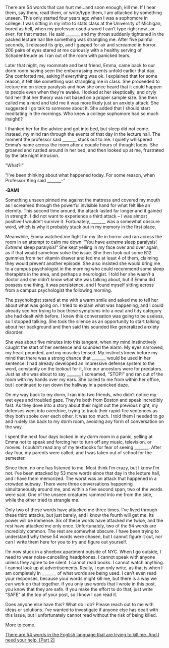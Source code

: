 There are 54 words that can hurt me...and soon enough, kill me. If I hear them, say them, read them, or write/type them, I am attacked by something unseen. This only started four years ago when I was a sophomore in college. I was sitting in my intro to stats class at the University of Michigan, bored as hell, when my professor used a word I can’t type right now…or *ever*, for that matter. He said \_\_\_\_\_\_\_ and my throat suddenly tightened in the packed lecture hall like something was strangling me. After five painful seconds, it released its grip, and I gasped for air and screamed in horror. 200 pairs of eyes stared at me curiously with a healthy serving of Schadenfreude as I ran out of the room with panicked tears.

Later that night, my roommate and best friend, Emma, came back to our dorm room having seen the embarrassing events unfold earlier that day. She comforted me, asking if everything was ok. I explained that for some reason, it felt like something was strangling me in class. She proceeded to lecture me on sleep paralysis and how she once heard that it could happen to people even when they’re awake. I looked at her skeptically, and dryly told her that her theory was not based on a proper sample size. She then called me a nerd and told me it was more likely just an anxiety attack. She suggested I go talk to someone about it. She added that I should start meditating in the mornings. Who knew a college sophomore had so much insight!?

I thanked her for the advice and got into bed, but sleep did not come. Instead, my mind ran through the events of that day in the lecture hall. The moment the professor said \_\_\_\_\_\_\_ stuck out to me. I quietly whispered Emma’s name across the room after a couple hours of thought loops. She groaned and rustled around in her bed, and then looked up at me, frustrated by the late night intrusion.

“What?!”

“I’ve been thinking about what happened today. For some reason, when Professor King said \_\_\_\_\_\_\_-”

\-**BAM!**

Something unseen pinned me against the mattress and covered my mouth as I screamed through the powerful invisible hand for what felt like an eternity. This second time around, the attack lasted far longer and it gained in strength. I did not want to experience a third attack – I was almost positive I wouldn’t survive it. Fortunately, \_\_\_\_\_\_\_ was a somewhat obscure word, which is why it probably stuck out in my memory in the first place.

Meanwhile, Emma watched me fight for my life in horror and ran across the room in an attempt to calm me down. “You have *extreme* sleep paralysis! *Extreme* sleep paralysis!” She kept yelling in my face over and over again, as if that would somehow solve the issue. She then took out some B12 gummies from her vitamin drawer and fed me at least 4 of them, claiming they would prevent another episode. She also insisted she would bring me to a campus psychologist in the morning who could recommend some sleep therapists in the area, and perhaps a neurologist. I told her she wasn’t a doctor and she didn’t know what she was talking about, but if Emma did possess one thing, it was persistence, and I found myself sitting across from a campus psychologist the following morning.

The psychologist stared at me with a warm smile and asked me to tell her about what was going on. I tried to explain what was happening, and I could already see her trying to box these symptoms into a neat and tidy category she had dealt with before. I knew this conversation was going to be useless, so I stopped talking. She took the silence as an opportunity to start talking about her background and then said this sounded like generalized anxiety disorder.

She was about five minutes into this tangent, when my mind instinctively caught the start of her sentence and sounded the alarm. My eyes narrowed, my heart pounded, and my muscles tensed. My instincts knew before my mind that there was a strong chance that \_\_\_\_\_\_\_ would be used in her sentence. I had already developed an impressive defense system to the word, constantly on the lookout for it, like our ancestors were for predators. Just as she was about to say \_\_\_\_\_\_\_ I screamed, “STOP!” and ran out of the room with my hands over my ears. She called to me from within her office, but I continued to run down the hallway in a panicked daze.

On my way back to my dorm, I ran into two friends, who didn’t notice my wet eyes and troubled gaze. They’re both from Boston and speak incredibly fast. As they dove into a story about their night out the previous night, my defenses went into overdrive, trying to track their rapid-fire sentences as they both spoke over each other. It was too much. I told them I needed to go and rudely ran back to my dorm room, avoiding any form of conversation on the way.

I spent the next four days locked in my dorm room in a panic, yelling at Emma not to speak and forcing her to turn off any music, television, or movies. I couldn’t read any of my textbooks for fear of seeing \_\_\_\_\_\_\_. After day four, my parents were called, and I was taken out of school for the semester.

Since then, no one has listened to me. Most think I’m crazy, but I know I’m not. I’ve been attacked by 53 more words since that day in the lecture hall, and I have them memorized. The worst was an attack that happened in a crowded subway. There were three conversations happening simultaneously around me, and within a five second span, two of the words were said. One of the unseen creatures rammed into me from the side, while the other tried to strangle me.

Only two of these words have attacked me three times. I’ve lived through these third attacks, but just barely, and I know the fourth will get me. Its power will be immense. Six of these words have attacked me twice, and the rest have attacked me only once. Unfortunately, two of the 54 words are incredibly common. The rest are somewhat obscure. I have been trying to understand why these 54 words were chosen, but I cannot figure it out, nor can I write them here for you to try and figure out yourself.

I’m now stuck in a shoebox apartment outside of NYC. When I go outside, I need to wear noise-cancelling headphones. I cannot speak with anyone unless they agree to be silent. I cannot read books. I cannot watch anything. I cannot look up at advertisements. Really, I can only write, as that is when I am completely in \_\_\_\_\_\_\_ of what words are being used. I can’t even read your responses, because your words might kill me, but there is a way we can work on that together. If you only use words that I wrote in this post, you know that they are safe. If you make the effort to do that, just write “SAFE” at the top of your post, so I know I can read it.

Does anyone else have this? What do I do? Please reach out to me with ideas or solutions. I’ve wanted to investigate if anyone else has dealt with this issue, but I unfortunately cannot read without the risk of being killed.

More to come.

[There are 54 words in the English language that are trying to kill me. And I need your help. \[Part 2\]](https://www.reddit.com/r/nosleep/comments/i1s5rk/there_are_54_words_in_the_english_language_that/)